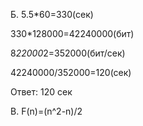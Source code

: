 Б. 5.5*60=330(сек) 

   330*128000=42240000(бит)
   
   8*22000*2=352000(бит/сек)
   
   42240000/352000=120(сек)
   
   Ответ: 120 сек
   
В. F(n)=(n^2-n)/2
